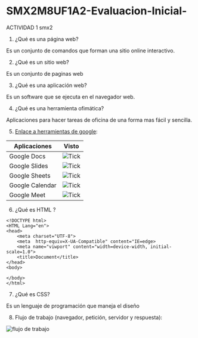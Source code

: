 # SMX2M8UF1A2-Evaluacion-Inicial-
ACTIVIDAD 1 smx2

1. ¿Qué es una página web?

Es un conjunto de comandos que forman una sitio online interactivo.
	
2. ¿Qué es un sitio web?

Es un conjunto de paginas web
	
3. ¿Qué es una aplicación web?

Es un software que se ejecuta en el navegador web.

4. ¿Qué es una herramienta ofimática?

Aplicaciones para hacer tareas de oficina de una forma mas fácil y sencilla. 

5. [Enlace a herramientas de google](https://workspace.google.com/intl/es-419/ "Herramientas de Google"):

|Aplicaciones | Visto |
|----------|:----------:|
|Google Docs | ![Tick](https://github.com/PERELZA/SMX2M8UF1A2-Evaluacion-Inicial-/blob/main/programacion%201.jpg "TICK")|
|Google Slides | ![Tick](https://github.com/PERELZA/SMX2M8UF1A2-Evaluacion-Inicial-/blob/main/programacion%201.jpg "TICK")|
|Google Sheets | ![Tick](https://github.com/PERELZA/SMX2M8UF1A2-Evaluacion-Inicial-/blob/main/programacion%201.jpg "TICK")|
|Google Calendar | ![Tick](https://github.com/PERELZA/SMX2M8UF1A2-Evaluacion-Inicial-/blob/main/programacion%202.jpg "TICK")|
|Google Meet | ![Tick](https://github.com/PERELZA/SMX2M8UF1A2-Evaluacion-Inicial-/blob/main/programaicon%203.jpg "TICK")|
		

6. ¿Qué es HTML ?
```
<!DOCTYPE html>
<HTML Lang="en">
<head>
	<meta charset="UTF-8">
	<meta  http-equiv=X-UA-Compatible" content="IE=edge>
	<meta name="viwport" content="width=device-width, initial-scale=1.0">
	<title>Document</title>
</head>
<body>

</body>
</html>
```

7. ¿Qué es CSS?

Es un lenguaje de programación que maneja el diseño

8. Flujo de trabajo (navegador, petición, servidor y respuesta):

![flujo de trabajo](https://github.com/PERELZA/SMX2M8UF1A2-Evaluacion-Inicial-/blob/main/pr3.jpg "flujo de trabajo")

